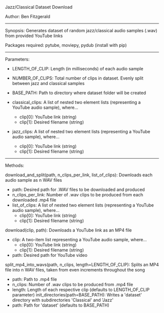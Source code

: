 Jazz/Classical Dataset Download

Author: Ben Fitzgerald

------------------------------

Synopsis: Generates dataset of random jazz/classical audio samples (.wav) from provided YouTube links

Packages required: pytube, moviepy, pydub (install with pip)

------------------------------

Parameters:
- LENGTH_OF_CLIP: Length (in milliseconds) of each audio sample

- NUMBER_OF_CLIPS: Total number of clips in dataset. Evenly split between jazz and classical samples

- BASE_PATH: Path to directory where dataset folder will be created

- classical_clips: A list of nested two element lists (representing a YouTube audio sample), where...
	- clip[0]: YouTube link (string)
	- clip[1]: Desired filename (string)

- jazz_clips: A list of nested two element lists (representing a YouTube audio sample), where...
	- clip[0]: YouTube link (string)
	- clip[1]: Desired filename (string)

------------------------------

Methods:

download_and_split(path, n_clips_per_link, list_of_clips): Downloads each audio sample as n WAV files
- path: Desired path for .WAV files to be downloaded and produced
- n_clips_per_link: Number of .wav clips to be produced from each downloaded .mp4 file
- list_of_clips: A list of nested two element lists (representing a YouTube audio sample), where...
	- clip[0]: YouTube link (string)
	- clip[1]: Desired filename (string)

download(clip, path): Downloads a YouTube link as an MP4 file
- clip: A two-item list representing a YouTube audio sample, where...
	- clip[0]: YouTube link (string)
	- clip[1]: Desired filename (string)
- path: Desired path for YouTube video

split_mp4_into_wavs(path, n_clips, length=LENGTH_OF_CLIP): Splits an MP4 file into n WAV files, taken from even increments throughout the song
- path: Path to .mp4 file
- n_clips: Number of .wav clips to be produced from .mp4 file
- length: Length of each respective clip (defaults to LENGTH_OF_CLIP parameter)
init_directories(path=BASE_PATH): Writes a 'dataset' directory with subdirectories 'Classical' and 'Jazz'
- path: Path for 'dataset' (defaults to BASE_PATH)
